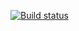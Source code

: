 [![Build status](https://ci.appveyor.com/api/projects/status/92vlhyq7hvcaoe1u?svg=true)](https://ci.appveyor.com/project/VCheckS/api-test-1)
